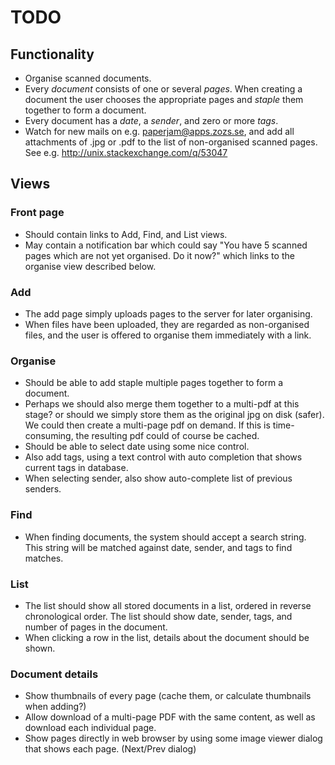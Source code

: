 # TODO

## Functionality

- Organise scanned documents.
- Every *document* consists of one or several *pages*. When creating a document
  the user chooses the appropriate pages and *staple* them together to form a
  document.
- Every document has a *date*, a *sender*, and zero or more *tags*.
- Watch for new mails on e.g. paperjam@apps.zozs.se, and add all attachments of
  .jpg or .pdf to the list of non-organised scanned pages. See e.g.
  http://unix.stackexchange.com/q/53047

## Views

### Front page

- Should contain links to Add, Find, and List views.
- May contain a notification bar which could say
  "You have 5 scanned pages which are not yet organised. Do it now?"
  which links to the organise view described below.

### Add

- The add page simply uploads pages to the server for later organising.
- When files have been uploaded, they are regarded as non-organised files,
  and the user is offered to organise them immediately with a link.

### Organise

- Should be able to add staple multiple pages together to form a document.
- Perhaps we should also merge them together to a multi-pdf at this stage?
  or should we simply store them as the original jpg on disk (safer).
  We could then create a multi-page pdf on demand. If this is time-consuming,
  the resulting pdf could of course be cached.
- Should be able to select date using some nice control.
- Also add tags, using a text control with auto completion that shows current
  tags in database.
- When selecting sender, also show auto-complete list of previous senders.

### Find

- When finding documents, the system should accept a search string. This string
  will be matched against date, sender, and tags to find matches.

### List

- The list should show all stored documents in a list, ordered in reverse
  chronological order. The list should show date, sender, tags, and number of
  pages in the document.
- When clicking a row in the list, details about the document should be shown.

### Document details

- Show thumbnails of every page (cache them, or calculate thumbnails
  when adding?)
- Allow download of a multi-page PDF with the same content, as well as download
  each individual page.
- Show pages directly in web browser by using some image viewer dialog that
  shows each page. (Next/Prev dialog)

